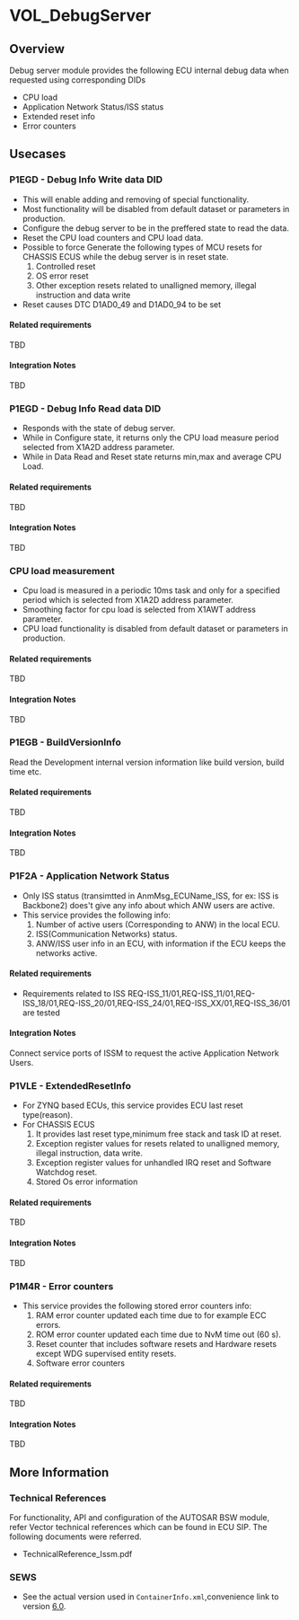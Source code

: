 # VOL_DebugServer

## Overview

Debug server module provides the following ECU internal debug data when requested using corresponding DIDs
   * CPU load
   * Application Network Status/ISS status
   * Extended reset info
   * Error counters
	
## Usecases

### P1EGD - Debug Info Write data DID

* This will enable adding and removing of special functionality.
* Most functionality will be disabled from default dataset or parameters in production.
* Configure the debug server to be in the preffered state to read the data.
* Reset the CPU load counters and CPU load data.
* Possible to force Generate the following types of MCU resets for CHASSIS ECUS while the debug server is in reset state.
   1. Controlled reset
   2. OS error reset
   3. Other exception resets related to unalligned memory, illegal instruction and data write
* Reset causes DTC D1AD0_49 and D1AD0_94 to be set

#### Related requirements
TBD

#### Integration Notes
TBD

### P1EGD - Debug Info Read data DID

* Responds with the state of debug server.
* While in Configure state, it returns only the CPU load measure period selected from X1A2D address parameter.
* While in Data Read and Reset state returns min,max and average CPU Load.

#### Related requirements
TBD

#### Integration Notes
TBD

### CPU load measurement

* Cpu load is measured in a periodic 10ms task and only for a specified period which is selected from X1A2D address parameter.
* Smoothing factor for cpu load is selected from X1AWT address parameter.
* CPU load functionality is disabled from default dataset or parameters in production.

#### Related requirements
TBD

#### Integration Notes
TBD

### P1EGB - BuildVersionInfo

Read the Development internal version information like build version, build time etc.

#### Related requirements
TBD

#### Integration Notes
TBD

### P1F2A - Application Network Status

* Only ISS status (transimtted in AnmMsg_ECUName_ISS, for ex: ISS is Backbone2) does't give any info about which ANW users are active.
* This service provides the following info:
    1. Number of active users (Corresponding to ANW) in the local ECU.
    2. ISS(Communication Networks) status. 
    3. ANW/ISS user info in an ECU, with information if the ECU keeps the networks active.
    
#### Related requirements

* Requirements related to ISS REQ-ISS_11/01,REQ-ISS_11/01,REQ-ISS_18/01,REQ-ISS_20/01,REQ-ISS_24/01,REQ-ISS_XX/01,REQ-ISS_36/01 are tested

#### Integration Notes

Connect service ports of ISSM to request the active Application Network Users.

### P1VLE - ExtendedResetInfo

* For ZYNQ based ECUs, this service provides ECU last reset type(reason).
* For CHASSIS ECUS
    1. It provides last reset type,minimum free stack and task ID at reset.
    2. Exception register values for resets related to unalligned memory, illegal instruction, data write.
    3. Exception register values for unhandled IRQ reset and Software Watchdog reset.
    4. Stored Os error information
    
#### Related requirements
TBD

#### Integration Notes
TBD

### P1M4R - Error counters
* This service provides the following stored error counters info:
    1. RAM error counter updated each time due to for example ECC errors.
    2. ROM error counter updated each time due to NvM time out (60 s).
    3. Reset counter that includes software resets and Hardware resets except WDG supervised entity resets.
    4. Software error counters

#### Related requirements
TBD

#### Integration Notes
TBD

## More Information

### Technical References

  For functionality, API and configuration of the AUTOSAR BSW module,<br/> refer Vector technical references which can be found in ECU SIP.
  The following documents were referred.
* TechnicalReference_Issm.pdf

### SEWS

* See the actual version used in `ContainerInfo.xml`,convenience link to version [6.0](https://sews.volvo.net/Sews2/ViewData/ViewContainerData.aspx?ContainerId=26026).

